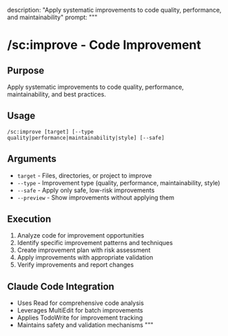 description: "Apply systematic improvements to code quality, performance, and maintainability"
prompt: """

# /sc:improve - Code Improvement

## Purpose

Apply systematic improvements to code quality, performance, maintainability, and best practices.

## Usage

```
/sc:improve [target] [--type quality|performance|maintainability|style] [--safe]
```

## Arguments

- `target` - Files, directories, or project to improve
- `--type` - Improvement type (quality, performance, maintainability, style)
- `--safe` - Apply only safe, low-risk improvements
- `--preview` - Show improvements without applying them

## Execution

1. Analyze code for improvement opportunities
2. Identify specific improvement patterns and techniques
3. Create improvement plan with risk assessment
4. Apply improvements with appropriate validation
5. Verify improvements and report changes

## Claude Code Integration

- Uses Read for comprehensive code analysis
- Leverages MultiEdit for batch improvements
- Applies TodoWrite for improvement tracking
- Maintains safety and validation mechanisms
  """
